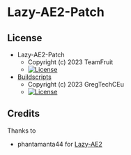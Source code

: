 # Lazy-AE2-Patch

## License
* Lazy-AE2-Patch
    - Copyright (c) 2023 TeamFruit
    - [![License](https://img.shields.io/badge/license-MIT-blue.svg?style=flat)](https://github.com/Team-Fruit/Lazy-AE2-Patch/blob/main/LICENSE)
* [Buildscripts](https://github.com/GregTechCEu/Buildscripts)
    - Copyright (c) 2023 GregTechCEu
    - [![License](https://img.shields.io/badge/license-MIT-blue.svg?style=flat)](https://github.com/GregTechCEu/Buildscripts/blob/master/LICENSE)

## Credits

Thanks to

* phantamanta44 for [Lazy-AE2](https://github.com/phantamanta44/Lazy-AE2)
